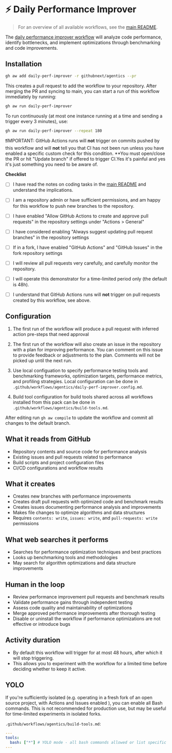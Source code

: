 # ⚡ Daily Performance Improver

> For an overview of all available workflows, see the [main README](../README.md).

The [daily performance improver workflow](../workflows/daily-perf-improver.md?plain=1) will analyze code performance, identify bottlenecks, and implement optimizations through benchmarking and code improvements.

## Installation

```bash
gh aw add daily-perf-improver -r githubnext/agentics --pr
```

This creates a pull request to add the workflow to your repository. After merging the PR and syncing to main, you can start a run of this workflow immediately by running:

```bash
gh aw run daily-perf-improver
```

To run continuously (at most one instance running at a time and sending a trigger every 3 minutes), use:

```bash
gh aw run daily-perf-improver --repeat 180
```

❗IMPORTANT: GitHub Actions runs will **not** trigger on commits pushed by this workflow and will **not** tell you that CI has not been run unless you have enabled a specific custom check for this condition. **You must open/close the PR or hit "Update branch" if offered to trigger CI.Yes it's painful and yes it's just something you need to be aware of.

**Checklist**

* [ ] I have read the notes on coding tasks in the [main README](../README.md) and understand the implications.

* [ ] I am a repository admin or have sufficient permissions, and am happy for this workflow to push new branches to the repository.

* [ ] I have enabled "Allow GitHub Actions to create and approve pull requests" in the repository settings under "Actions > General"

* [ ] I have considered enabling "Always suggest updating pull request branches" in the repository settings

* [ ] If in a fork, I have enabled "GitHub Actions" and "GitHub Issues" in the fork repository settings

* [ ] I will review all pull requests very carefully, and carefully monitor the repository. 

* [ ] I will operate this demonstrator for a time-limited period only (the default is 48h). 

* [ ] I understand that GitHub Actions runs will **not** trigger on pull requests created by this workflow, see above.

## Configuration

1. The first run of the workflow will produce a pull request with inferred action pre-steps that need approval

2. The first run of the workflow will also create an issue in the repository with a plan for improving performance. You can comment on this issue to provide feedback or adjustments to the plan. Comments will not be picked up until the next run.

3. Use local configuation to specify performance testing tools and benchmarking frameworks, optimization targets, performance metrics, and profiling strategies. Local configuration can be done in `.github/workflows/agentics/daily-perf-improver.config.md`.

4. Build tool configuration for build tools shared across all workflows installed from this pack can be done in `.github/workflows/agentics/build-tools.md`. 

After editing run `gh aw compile` to update the workflow and commit all changes to the default branch.

## What it reads from GitHub

- Repository contents and source code for performance analysis
- Existing issues and pull requests related to performance
- Build scripts and project configuration files
- CI/CD configurations and workflow results

## What it creates

- Creates new branches with performance improvements
- Creates draft pull requests with optimized code and benchmark results
- Creates issues documenting performance analysis and improvements
- Makes file changes to optimize algorithms and data structures
- Requires `contents: write`, `issues: write`, and `pull-requests: write` permissions

## What web searches it performs

- Searches for performance optimization techniques and best practices
- Looks up benchmarking tools and methodologies
- May search for algorithm optimizations and data structure improvements

## Human in the loop

- Review performance improvement pull requests and benchmark results
- Validate performance gains through independent testing
- Assess code quality and maintainability of optimizations
- Merge approved performance improvements after thorough testing
- Disable or uninstall the workflow if performance optimizations are not effective or introduce bugs

## Activity duration

- By default this workflow will trigger for at most 48 hours, after which it will stop triggering. 
- This allows you to experiment with the workflow for a limited time before deciding whether to keep it active.

## YOLO

If you're sufficiently isolated (e.g. operating in a fresh fork of an open source project, with Actions and Issues enabled ), you can enable all Bash commands. This is not recommended for production use, but may be useful for time-limited experiments in isolated forks.

`.github/workflows/agentics/build-tools.md`:

```yaml
---
tools:
  bash: ["*"] # YOLO mode - all bash commands allowed or list specific tools
---
```

